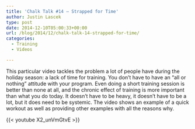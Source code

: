 ```yaml
---
title: 'Chalk Talk #14 – Strapped for Time'
author: Justin Lascek
type: post
date: 2014-12-10T05:00:33+00:00
url: /blog/2014/12/chalk-talk-14-strapped-for-time/
categories:
  - Training
  - Videos

---
```

This particular video tackles the problem a lot of people have during the holiday season: a lack of time for training. You don&#8217;t have to have an &#8220;all or nothing&#8221; attitude with your program. Even doing a short training session is better than none at all, and the chronic effect of training is more important than what you do today. It doesn&#8217;t have to be heavy, it doesn&#8217;t have to be a lot, but it does need to be systemic. The video shows an example of a quick workout as well as providing other examples with all the reasons why.

{{< youtube X2_unVmGtvE >}}
